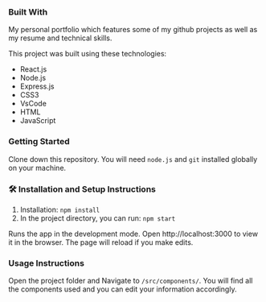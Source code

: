 ### Built With
My personal portfolio which features some of my github projects as well as my resume and technical skills.

This project was built using these technologies:

- React.js
- Node.js
- Express.js
- CSS3
- VsCode
- HTML
- JavaScript

### Getting Started
Clone down this repository. You will need `node.js` and `git` installed globally on your machine.

### 🛠 Installation and Setup Instructions
1. Installation: `npm install`
2. In the project directory, you can run: `npm start`

Runs the app in the development mode.
Open http://localhost:3000 to view it in the browser. The page will reload if you make edits.

### Usage Instructions

Open the project folder and Navigate to `/src/components/`.
You will find all the components used and you can edit your information accordingly.






